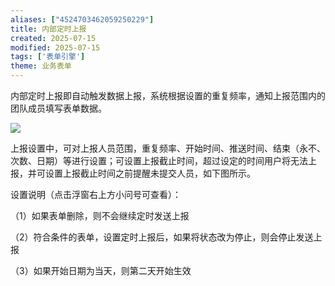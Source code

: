 ```yaml
---
aliases: ["4524703462059250229"]
title: 内部定时上报
created: 2025-07-15
modified: 2025-07-15
tags: ['表单引擎']
theme: 业务表单
---
```


内部定时上报即自动触发数据上报，系统根据设置的重复频率，通知上报范围内的团队成员填写表单数据。

![](https://myhelpdoc.oss-cn-heyuan.aliyuncs.com/mdimages/e9453472a4497014ef57e09650bd494a.jpg)

上报设置中，可对上报人员范围，重复频率、开始时间、推送时间、结束（永不、次数、日期）等进行设置；可设置上报截止时间，超过设定的时间用户将无法上报，并可设置上报截止时间之前提醒未提交人员，如下图所示。

设置说明（点击浮窗右上方小问号可查看）：

（1）如果表单删除，则不会继续定时发送上报

（2）符合条件的表单，设置定时上报后，如果将状态改为停止，则会停止发送上报

（3）如果开始日期为当天，则第二天开始生效

